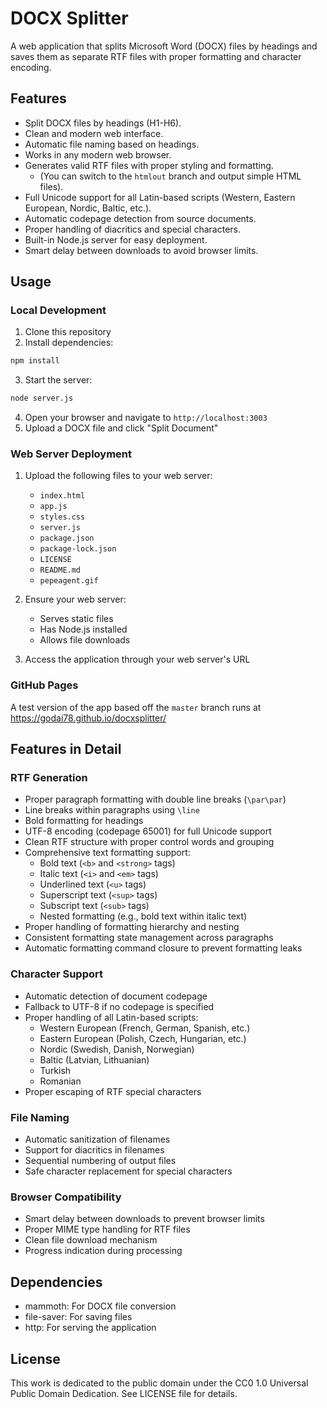 # DOCX Splitter

A web application that splits Microsoft Word (DOCX) files by headings and saves them as separate RTF files with proper formatting and character encoding.

## Features

- Split DOCX files by headings (H1-H6).
- Clean and modern web interface.
- Automatic file naming based on headings.
- Works in any modern web browser.
- Generates valid RTF files with proper styling and formatting.
	- (You can switch to the `htmlout` branch and output simple HTML files).
- Full Unicode support for all Latin-based scripts (Western, Eastern European, Nordic, Baltic, etc.).
- Automatic codepage detection from source documents.
- Proper handling of diacritics and special characters.
- Built-in Node.js server for easy deployment.
- Smart delay between downloads to avoid browser limits.

## Usage

### Local Development
1. Clone this repository
2. Install dependencies:
```bash
npm install
```
3. Start the server:
```bash
node server.js
```
4. Open your browser and navigate to `http://localhost:3003`
5. Upload a DOCX file and click "Split Document"

### Web Server Deployment
1. Upload the following files to your web server:
	- `index.html`
	- `app.js`
	- `styles.css`
	- `server.js`
	- `package.json`
	- `package-lock.json`
	- `LICENSE`
	- `README.md`
	- `pepeagent.gif`

2. Ensure your web server:
	- Serves static files
	- Has Node.js installed
	- Allows file downloads

3. Access the application through your web server's URL

### GitHub Pages

A test version of the app based off the `master` branch runs at https://godai78.github.io/docxsplitter/

## Features in Detail

### RTF Generation
- Proper paragraph formatting with double line breaks (`\par\par`)
- Line breaks within paragraphs using `\line`
- Bold formatting for headings
- UTF-8 encoding (codepage 65001) for full Unicode support
- Clean RTF structure with proper control words and grouping
- Comprehensive text formatting support:
  - Bold text (`<b>` and `<strong>` tags)
  - Italic text (`<i>` and `<em>` tags)
  - Underlined text (`<u>` tags)
  - Superscript text (`<sup>` tags)
  - Subscript text (`<sub>` tags)
  - Nested formatting (e.g., bold text within italic text)
- Proper handling of formatting hierarchy and nesting
- Consistent formatting state management across paragraphs
- Automatic formatting command closure to prevent formatting leaks

### Character Support
- Automatic detection of document codepage
- Fallback to UTF-8 if no codepage is specified
- Proper handling of all Latin-based scripts:
  - Western European (French, German, Spanish, etc.)
  - Eastern European (Polish, Czech, Hungarian, etc.)
  - Nordic (Swedish, Danish, Norwegian)
  - Baltic (Latvian, Lithuanian)
  - Turkish
  - Romanian
- Proper escaping of RTF special characters

### File Naming
- Automatic sanitization of filenames
- Support for diacritics in filenames
- Sequential numbering of output files
- Safe character replacement for special characters

### Browser Compatibility
- Smart delay between downloads to prevent browser limits
- Proper MIME type handling for RTF files
- Clean file download mechanism
- Progress indication during processing

## Dependencies

- mammoth: For DOCX file conversion
- file-saver: For saving files
- http: For serving the application

## License

This work is dedicated to the public domain under the CC0 1.0 Universal Public Domain Dedication. See LICENSE file for details.
